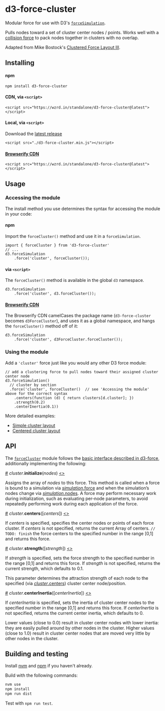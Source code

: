 # d3-force-cluster

Modular force for use with D3's [`forceSimulation`](https://github.com/d3/d3-force#forceSimulation).

Pulls nodes toward a set of cluster center nodes / points. Works well with a [collision force](https://github.com/d3/d3-force/blob/master/README.md#collision) to pack nodes together in clusters with no overlap.

Adapted from Mike Bostock's [Clustered Force Layout III](https://bl.ocks.org/mbostock/7881887).


## Installing

#### npm

`npm install d3-force-cluster`

#### CDN, via `<script>`

`<script src="https://wzrd.in/standalone/d3-force-cluster@latest"></script>`

#### Local, via `<script>`

Download the [latest release](https://github.com/ericsoco/d3-force-cluster/releases/latest)

`<script src="./d3-force-cluster.min.js"></script>`

#### [Browserify CDN](http://wzrd.in/)

`<script src="https://wzrd.in/standalone/d3-force-cluster@latest"></script>`


## Usage

### Accessing the module

The install method you use determines the syntax for accessing the module in your code:

#### npm

Import the `forceCluster()` method and use it in a `forceSimulation`.

```
import { forceCluster } from 'd3-force-cluster'
// ...
d3.forceSimulation
	.force('cluster', forceCluster());
```

#### via `<script>`

The `forceCluster()` method is available in the global `d3` namespace.

```
d3.forceSimulation
	.force('cluster', d3.forceCluster());
```

#### [Browserify CDN](http://wzrd.in/])

The Browserify CDN camelCases the package name (`d3-force-cluster` becomes `d3ForceCluster`), and uses it as a global namespace, and hangs the `forceCluster()` method off of it:

```
d3.forceSimulation
	.force('cluster', d3ForceCluster.forceCluster());
```

### Using the module

Add a `'cluster'` force just like you would any other D3 force module:

```
// add a clustering force to pull nodes toward their assigned cluster center node
d3.forceSimulation()
  // cluster by section
  .force('cluster', forceCluster()	// see 'Accessing the module' above for the correct syntax
    .centers(function (d) { return clusters[d.cluster]; })
    .strength(0.2)
    .centerInertia(0.1))
```

More detailed examples:
- [Simple cluster layout](http://bl.ocks.org)
- [Centered cluster layout](http://bl.ocks.org)


## API

The [`forceCluster`](https://github.com/ericsoco/d3-force-cluster/blob/master/lib/forceCluster.js) module follows the [basic interface described in d3-force](https://github.com/d3/d3-force/blob/master/README.md#forces), additionally implementing the following:

<a name="cluster_initialize" href="#cluster_initialize">#</a> <i>cluster</i>.<b>initialize</b>(<i>nodes</i>) [<>](https://github.com/ericsoco/d3-force-cluster/blob/master/lib/forceCluster.js#L52 "Source")

Assigns the array of *nodes* to this force. This method is called when a force is bound to a simulation via [*simulation*.force](https://github.com/d3/d3-force/blob/master/README.md#simulation_force) and when the simulation’s nodes change via [*simulation*.nodes](https://github.com/d3/d3-force/blob/master/README.md#simulation_nodes). A force may perform necessary work during initialization, such as evaluating per-node parameters, to avoid repeatedly performing work during each application of the force.

<a name="cluster_centers" href="#cluster_centers">#</a> <i>cluster</i>.<b>centers</b>([<i>centers</i>]) [<>](https://github.com/ericsoco/d3-force-cluster/blob/master/lib/forceCluster.js#L62 "Source")

If *centers* is specified, specifies the center nodes or points of each force cluster. If *centers* is not specified, returns the current Array of centers.
`// TODO: finish`
the force centers to the specified number in the range [0,1] and returns this force. 

<a name="cluster_strength" href="#cluster_strength">#</a> <i>cluster</i>.<b>strength</b>([<i>strength</i>]) [<>](https://github.com/ericsoco/d3-force-cluster/blob/master/lib/forceCluster.js#L79 "Source")

If *strength* is specified, sets the force strength to the specified number in the range [0,1] and returns this force. If *strength* is not specified, returns the current strength, which defaults to 0.1.

This parameter determines the attraction strength of each node to the specified (via [*cluster*.centers](#cluster_centers)) cluster center node/position.

<a name="cluster_centerInertia" href="#cluster_centerInertia">#</a> <i>cluster</i>.<b>centerInertia</b>([<i>centerInertia</i>]) [<>](https://github.com/ericsoco/d3-force-cluster/blob/master/lib/forceCluster.js#L91 "Source")

If *centerInertia* is specified, sets the inertia of cluster center nodes to the specified number in the range [0,1] and returns this force. If *centerInertia* is not specified, returns the current center inertia, which defaults to 0.

Lower values (close to 0.0) result in cluster center nodes with lower inertia: they are easily pulled around by other nodes in the cluster. Higher values (close to 1.0) result in cluster center nodes that are moved very little by other nodes in the cluster.


## Building and testing

Install [nvm](http://nvm.sh) and [npm](http://npmjs.com) if you haven't already.

Build with the following commands:

```bash
nvm use
npm install
npm run dist
```

Test with `npm run test`.
